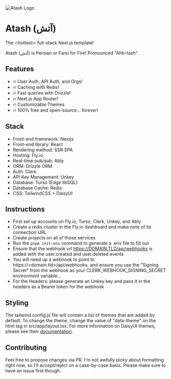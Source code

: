 ![Atash Logo](https://github.com/atridadl/Atash/assets/88056492/620d2d1a-1862-42ce-bbe3-75fb640abbf2)

# Atash (آتش)

The 🔥hottest🔥 full-stack Next.js template!

Atash (آتش) is Persian or Farsi for Fire! Pronounced "Ahh-tash".

## Features

- 🔥 User Auth, API Auth, and Orgs!
- 🔥 Caching with Redis!
- 🔥 Fast queries with Drizzle!
- 🔥 Next.js App Router!
- 🔥 Customizable Themes
- 🔥 100% free and open-source... forever!

## Stack

- Front-end framework: Nextjs
- Front-end library: React
- Rendering method: SSR SPA
- Hosting: Fly.io
- Real-time pub/sub: Ably
- ORM: Drizzle ORM
- Auth: Clerk
- API Key Management: Unkey
- Database: Turso (Edge libSQL)
- Database Cache: Redis
- CSS: TailwindCSS + DaisyUI

## Instructions

- First set up accounts on Fly.io, Turso, Clerk, Unkey, and Ably
- Create a redis cluster in the Fly.io dashboard and make note of its connection URL
- Create projects on all of those services
- Run the `pnpm init:env` command to generate a .env file to fill out
- Ensure that the webhook url https://DOMAIN.TLD/api/webhooks is added with the user.created and user.deleted events
- You will need up a webhook to point to https://<domain.tld>/api/webhooks, and ensure you use the "Signing Secret" from the webhook as your CLERK_WEBHOOK_SIGNING_SECRET environment variable...
- For the Headers: please generate an Unkey key and pass it in the headers as a Bearer token for the webhook

## Styling

The tailwind.config.js file will contain a list of themes that are added by default. To change the theme, change the value of "data-theme" on the html tag in src/app/layout.tsx. For more information on DaisyUI themes, please see their [documentation](https://daisyui.com/docs/themes/).

## Contributing

Feel free to propose changes via PR. I'm not awfully picky about formatting right now, so I'll accept/reject on a case-by-case basis. Please make sure to have an issue first though.
